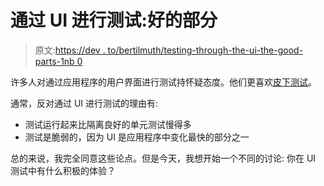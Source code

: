 # 通过 UI 进行测试:好的部分

> 原文:[https://dev . to/bertilmuth/testing-through-the-ui-the-good-parts-1nb 0](https://dev.to/bertilmuth/testing-through-the-ui-the-good-parts-1nb0)

许多人对通过应用程序的用户界面进行测试持怀疑态度。他们更喜欢[皮下测试](https://www.martinfowler.com/bliki/SubcutaneousTest.html)。

通常，反对通过 UI 进行测试的理由有:

*   测试运行起来比隔离良好的单元测试慢得多
*   测试是脆弱的，因为 UI 是应用程序中变化最快的部分之一

总的来说，我完全同意这些论点。但是今天，我想开始一个不同的讨论:
你在 UI 测试中有什么积极的体验？